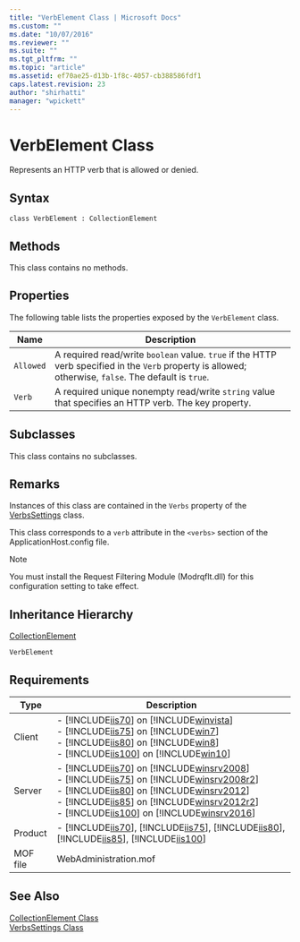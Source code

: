 ```yaml
---
title: "VerbElement Class | Microsoft Docs"
ms.custom: ""
ms.date: "10/07/2016"
ms.reviewer: ""
ms.suite: ""
ms.tgt_pltfrm: ""
ms.topic: "article"
ms.assetid: ef70ae25-d13b-1f8c-4057-cb388586fdf1
caps.latest.revision: 23
author: "shirhatti"
manager: "wpickett"
---
```

# VerbElement Class
Represents an HTTP verb that is allowed or denied.  
  
## Syntax  
  
```vbs  
class VerbElement : CollectionElement  
```  
  
## Methods  
 This class contains no methods.  
  
## Properties  
 The following table lists the properties exposed by the `VerbElement` class.  
  
|Name|Description|  
|----------|-----------------|  
|`Allowed`|A required read/write `boolean` value. `true` if the HTTP verb specified in the `Verb` property is allowed; otherwise, `false`. The default is `true`.|  
|`Verb`|A required unique nonempty read/write `string` value that specifies an HTTP verb. The key property.|  
  
## Subclasses  
 This class contains no subclasses.  
  
## Remarks  
 Instances of this class are contained in the `Verbs` property of the [VerbsSettings](../../reference/admin/verbssettings-class.md) class.  
  
 This class corresponds to a `verb` attribute in the `<verbs>` section of the ApplicationHost.config file.  
  
> [!NOTE]
>  You must install the Request Filtering Module (Modrqflt.dll) for this configuration setting to take effect.  
  
## Inheritance Hierarchy  
 [CollectionElement](../../reference/admin/collectionelement-class.md)  
  
 `VerbElement`  
  
## Requirements  
  
|Type|Description|  
|----------|-----------------|  
|Client|-   [!INCLUDE[iis70](../../reference/admin/includes/iis70-md.md)] on [!INCLUDE[winvista](../../reference/admin/includes/winvista-md.md)]<br />-   [!INCLUDE[iis75](../../reference/admin/includes/iis75-md.md)] on [!INCLUDE[win7](../../reference/admin/includes/win7-md.md)]<br />-   [!INCLUDE[iis80](../../reference/admin/includes/iis80-md.md)] on [!INCLUDE[win8](../../reference/admin/includes/win8-md.md)]<br />-   [!INCLUDE[iis100](../../reference/admin/includes/iis100-md.md)] on [!INCLUDE[win10](../../reference/admin/includes/win10-md.md)]|  
|Server|-   [!INCLUDE[iis70](../../reference/admin/includes/iis70-md.md)] on [!INCLUDE[winsrv2008](../../reference/admin/includes/winsrv2008-md.md)]<br />-   [!INCLUDE[iis75](../../reference/admin/includes/iis75-md.md)] on [!INCLUDE[winsrv2008r2](../../reference/admin/includes/winsrv2008r2-md.md)]<br />-   [!INCLUDE[iis80](../../reference/admin/includes/iis80-md.md)] on [!INCLUDE[winsrv2012](../../reference/admin/includes/winsrv2012-md.md)]<br />-   [!INCLUDE[iis85](../../reference/admin/includes/iis85-md.md)] on [!INCLUDE[winsrv2012r2](../../reference/admin/includes/winsrv2012r2-md.md)]<br />-   [!INCLUDE[iis100](../../reference/admin/includes/iis100-md.md)] on [!INCLUDE[winsrv2016](../../reference/admin/includes/winsrv2016-md.md)]|  
|Product|-   [!INCLUDE[iis70](../../reference/admin/includes/iis70-md.md)], [!INCLUDE[iis75](../../reference/admin/includes/iis75-md.md)], [!INCLUDE[iis80](../../reference/admin/includes/iis80-md.md)], [!INCLUDE[iis85](../../reference/admin/includes/iis85-md.md)], [!INCLUDE[iis100](../../reference/admin/includes/iis100-md.md)]|  
|MOF file|WebAdministration.mof|  
  
## See Also  
 [CollectionElement Class](../../reference/admin/collectionelement-class.md)   
 [VerbsSettings Class](../../reference/admin/verbssettings-class.md)